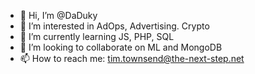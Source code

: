 - 👋 Hi, I’m @DaDuky
- 👀 I’m interested in AdOps, Advertising. Crypto
- 🌱 I’m currently learning JS, PHP, SQL
- 💞️ I’m looking to collaborate on ML and MongoDB
- 📫 How to reach me: tim.townsend@the-next-step.net

<!---
TimothyT1/TimothyT1 is a ✨ special ✨ repository because its `README.md` (this file) appears on your GitHub profile.
You can click the Preview link to take a look at your changes.
--->
